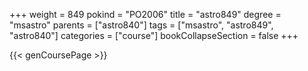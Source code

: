 +++
weight = 849
pokind = "PO2006"
title = "astro849"
degree = "msastro"
parents = ["astro840"]
tags = ["msastro", "astro849", "astro840"]
categories = ["course"]
bookCollapseSection = false
+++

{{< genCoursePage >}}
